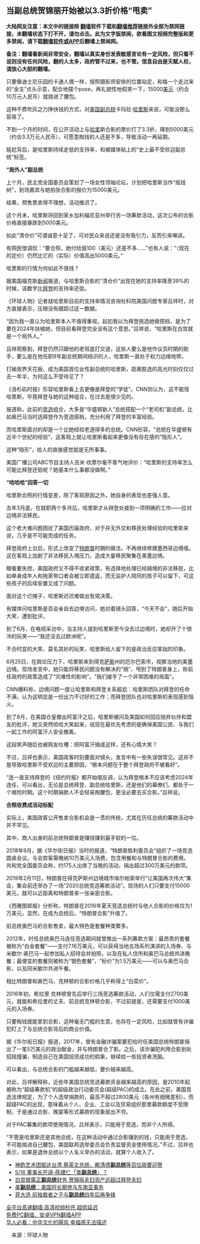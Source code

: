  <!-- 面包屑导航 --> <h2>当副总统贺锦丽开始被以3.3折价格“甩卖”</h2> <p class="notice"><b>大陆网友注意：本文中的链接除 <a href="https://github.com/bannedbook/fanqiang" >翻墙</a>软件下载和<a href="https://github.com/killgcd/justmysocks/blob/master/README.md">翻墙推荐</a>链接外全部为禁网链接，未翻墙状态下打不开，请勿点击。此为文字版禁闻，欲看图文视频完整版和更多禁闻，请下载<a href="https://github.com/bannedbook/fanqiang">翻墙软件或APP</a>后翻墙上禁闻网。</p><p>备注：翻墙看新闻非常安全，翻墙以真实身份发表敏感言论有一定风险，但只看不说则没有任何风险，翻的人太多，政府管不过来，也不管。信息自由是天赋人权，请放心大胆的翻墙。</b></p>  <div class="entry"> <p>只要像迪士尼乐园的卡通人偶一样，按照摄影师安排的位置站定，和每一个走过来的“金主”点头示意，配合地摆个pose，再礼貌性地假笑一下，15000<a href="https://www.bannedbook.org/bnews/tag/%e7%be%8e%e5%85%83/" class="st_tag internal_tag" rel="tag" title="标签 美元 下的日志">美元</a>（约合10万元人民币）就揣进了腰包。</p> <p>这种不费吹灰之力挣快钱的方式，对<a href="https://www.bannedbook.org/bnews/tag/%e7%be%8e%e5%9b%bd/" class="st_tag internal_tag" rel="tag" title="标签 美国 下的日志">美国</a><a href="https://www.bannedbook.org/bnews/tag/%e5%89%af%e6%80%bb%e7%bb%9f/" class="st_tag internal_tag" rel="tag" title="标签 副总统 下的日志">副总统</a>卡玛拉·<a href="https://www.bannedbook.org/bnews/tag/%E5%93%88%E9%87%8C%E6%96%AF/" class="st_tag internal_tag" rel="tag" title="标签 哈里斯 下的日志">哈里斯</a>来说，可能没那么容易了。</p> <p>不到一个月的时间，在公开活动上与<a href="https://www.bannedbook.org/bnews/tag/%E5%93%88%E9%87%8C/" class="st_tag internal_tag" rel="tag" title="标签 哈里 下的日志">哈里</a>斯合影的票价打了3.3折，降到5000美元（约合3.3万元人民币），可愿意掏钱的人还是不多，导致活动一再延期。</p> <p>尴尬背后，是哈里斯持续走低的支持率，和被媒体贴上的“史上最不受欢迎副总统”标签。</p> <p><strong>“局外人”副总统</strong></p> <p>上个月，民主党全国委员会策划了一场女性领袖论坛，计划把哈里斯当作“摇钱树”，到场嘉宾与她拍张合影的报价为15000美元。</p> <p>结果，预售票卖得不理想，活动推迟了。</p> <p>这个月末，哈里斯将回到家乡加利福尼亚州举行另一场筹款活动，这次公布的合影价格直接暴跌到5000美元。</p> <p>如此“清仓价”可谓诚意十足了，可对民众来说还是没有吸引力，反而引来嘲讽。</p> <p>有网民借调侃：“要合照，她付给我100（美元）还差不多……”也有人说：“（现在的定价）仍然比它的（实际）价值高出5000美元。”</p> <p>哈里斯的行情为何如此不值钱？</p> <p>据美国福克斯<span class='wp_keywordlink_affiliate'><a href="https://www.bannedbook.org/" title="新闻">新闻</a></span>报道，与哈里斯合影的“清仓价”出现在她的支持率降至39%的时候，该数字比<a href="https://www.bannedbook.org/bnews/tag/%e6%8b%9c%e7%99%bb/" class="st_tag internal_tag" rel="tag" title="标签 拜登 下的日志">拜登</a>的支持率还低。</p> <p>《环球人物》记者就哈里斯目前的支持率情况咨询社科院美国问题专家吕祥时，对方直接表示，压根没有跟踪过这一数据。</p>  <p>“因为我一直认为哈里斯本人不值得重视。起初我以为拜登挑选她做搭档，是为了要在2024年扶植她，但目前看拜登完全没有这个意思。”吕祥说，“哈里斯在白宫就是一个局外人。”</p> <p>吕祥观察到，拜登仍然只跟他的老班底打交道，这些人要么是他作议员时期的助手，要么是在他任职8年副总统期间结识的人，哈里斯一直处于权力边缘地带。</p> <p>打破政界天花板、成为美国首位女性副总统的哈里斯，距离胜选的高光时刻仅仅过去一年半，为何这么不受待见了？</p> <p>《洛杉矶时报》形容哈里斯看上去更像是拜登的“学徒”。CNN则认为，这不能怪哈里斯，毕竟拜登与她的这种组合，在过去是很少见的。</p> <p>报道称，此前的<a href="https://www.bannedbook.org/bnews/tag/%E7%AB%9E%E9%80%89/" class="st_tag internal_tag" rel="tag" title="标签 竞选 下的日志">竞选</a>组合，大多是“华盛顿新人”总统搭配一个“老司机”副总统，比如奥巴马当时选拜登作为竞选搭档，充分利用了拜登的丰富经验。</p> <p>而哈里斯面对的却是一个比她经验老道得多的总统。CNN形容，“总统在华盛顿有近半个世纪的经验”，这客观上就让哈里斯看起来更像没有存在感的“隐形人”。</p> <p>这种“隐形”，给人的直接感觉就是无所事事。</p> <p>美国广播公司ABC节目主持人吉米·坎摩尔毫不客气地评价：“哈里斯的支持率怎么可能比拜登还低呢？她基本什么事都没做啊。”</p> <p><strong>“哈哈哈”回答一切</strong></p> <p>哈里斯合照的行情变差，除了客观原因之外，她自身的表现也差强人意。</p> <p>去年3月底，在就职两个多月后，哈里斯才从拜登处接到一项明确的工作——应对边境非法移民。</p> <p>这个老大难问题困扰了美国历届政府，对于并无外交和移民处理经验的哈里斯来说，几乎是不可能完成的任务。</p> <p>拜登政府上台后，形式上改变了<a href="https://www.bannedbook.org/bnews/tag/%e7%89%b9%e6%9c%97%e6%99%ae/" class="st_tag internal_tag" rel="tag" title="标签 特朗普 下的日志">特朗普</a>时期的做法，不再继续修建墨西哥边境墙。这在客观上加剧了非法移民入境压力，造成大量移民聚集在美墨边境。</p>  <p>眼看要失控，美国政府又不得不收紧政策，有选择地处理已经越境的非法移民，比如单身成年人和拖家带口者会被立即遣返，而无监护人陪同的孩子可以留下，可这些孩子的后续安置又成了问题。</p> <p>面对这个烂摊子，哈里斯迟迟难做出有效决策。</p> <p>有媒体问哈里斯是否会亲自去边境访问，她对着镜头回答，“今天不会”，随后开始大笑，遭到批评。</p> <p>到了6月，在电视采访中，当主持人提到哈里斯至今没去过边境时，她却开了个很冷的玩笑——“我还没去过欧洲呢”。</p> <p>不合时宜的大笑、莫名其妙的玩笑，哈里斯给人留下的是政治反应笨拙的印象。</p> <p>6月25日，在舆论压力下，哈里斯来到得克<span class='wp_keywordlink'><a href="https://www.bannedbook.org/forum5/topic42.html" title="萨斯、诚信与自救" target="_blank">萨斯</a></span>州的厄尔巴索市，视察当地的美墨边境。现场发言中，她只能将移民问题没有解决的“锅”，甩到了特朗普身上，称前任政府的政策造成了“灾难性的影响”，“我们接手了一个非常困难的局面”。</p> <p>CNN爆料称，边境问题一度让哈里斯和拜登关系尴尬：哈里斯团队对拜登的任命不满，认为这明显是一份出力不讨好的工作；而拜登团队也对哈里斯的表现感到恼火。</p> <p>到了8月，在美国仓皇撤出阿富汗之后，哈里斯被问及美国如何回应抛弃伙伴和盟友的批评，她又突然哈哈大笑起来，说现在最优先考虑的是确保美国公民、与我们一起工作的阿富汗人安全撤离。</p> <p>这段笑声随后也被网友吐槽：把阿富汗搞成这样，还有心情大笑？</p> <p>不过，吕祥也表示，美国政客时刻要面对镜头，发言中有一些失误很常见。这并不是导致哈里斯不受欢迎的主要原因，“根本问题在于整个拜登政府不被看好”。</p> <p>“连一直支持拜登的《纽约时报》都开始唱反调，认为拜登根本不应该考虑2024年连任，可以看出，无论是总统拜登、副总统哈里斯，还是他们的幕僚们，都处于一个艰险时期。这个时期捐款人不会轻易掏腰包，更没必要去买合影。”吕祥说。</p> <p><strong>合照收费成活动标配</strong></p> <p>实际上，美国政客公开售卖合影机会是一贯的传统，尤其在历任总统的筹款活动中并不罕见。</p>  <p>其中，商人出身的前总统特朗普是赚钱赚到最手软的一位。</p> <p>2018年9月，据《华尔街日报》当时的报道，“特朗普胜利委员会“组织了一场竞选圆桌会议。与会宾客需缴纳10万美元入场费，包含用餐和与特朗普合影的费用。共和党全国委员会称，约175人出席了当晚的活动，捐出超过300万美元的款项。</p> <p>2019年2月11日，特朗普在得克萨斯州边境城市埃尔帕索举行“让美国再次伟大”集会，集会前还举办了一场“2020总统竞选筹款活动”。现场的人们只要支付15000美元，就可以近距离和特朗普来一张亲密合影。</p> <p>《西雅图邮报》分析称，特朗普在2016年夏天竞选总统时与他人合影的价格仅为1万美元，显然，在成为总统后，“特朗普合影”升值了。</p> <p>前总统奥巴马的合影售卖，最大特色是套餐种类繁多。</p> <p>2012年，时任总统奥巴马连任竞选期间就曾推出一系列筹款方案：最昂贵的套餐被称为“白金套餐”——支付7.16万美元，可以获得当地五场系列演讲的入场券、与米歇尔·奥巴马一起参加私人招待会并拍照，以及在私人住所和奥巴马总统共进晚餐；最便宜的套餐则被称为“银色套餐”，“标价”为1.5万美元——可以与奥巴马合影，以及同米歇尔共进午餐。</p> <p>相比特朗普和奥巴马，克林顿的合影价格几乎称得上“白菜价”。</p> <p>2016年初，希拉里·克林顿曾先后举行三场竞选筹款活动，人们仅需支付2700美元，就能和希拉里的丈夫、前总统克林顿合影，不过前提是，还需要支付1000美元的入场券。</p> <p>只要掏钱就能拿到合影，这种毫无门槛的生意，也存在一定风险，比如就曾有诈骗犯盯上了与总统合影背后的商业价值。</p> <p>据《华尔街日报》报道，2017年，曾有金融诈骗案要犯给时任美国总统特朗普捐出了一笔5万美元的政治献金，并与特朗普合了影。之后，该诈骗犯利用合影到处招摇撞骗，制造自己在美国投资成功的假象，继续给一些投资者洗脑。</p> <p>可以看出，与总统合影的门槛越来越低，要价越来越高。</p> <p>对此，吕祥解释称，近些年美国总统竞选募款资金越来越高的原因，是2010年起被称为“超级筹款机”的超级政治行动委员会(超级PAC)的成立。在此之前，美国竞选法律规定，为了个人选举捐款的，最高不超过2800美元（各州有细微差别）。而超级PAC的出现，意味着从个人、企业、工会以及贸易组织那里募款额度不受限制，于是通过合影、晚宴等形式募款的现象层出不穷。</p> <p>对于PAC募集的款项使用情况，吕祥表示，只能用于竞选，而非个人所得。</p>  <p>“不管是哈里斯还是其他总统，在这种活动中通过合影赚到的钱，只能用于竞选，不可能揣进自己腰包，美国联邦选举委员会负责监督资金使用情况。”不过，吕祥也表示，如果是退休总统以个人名义举办的活动，就算个人收入了。</p> <div id="taboola-mid-1"></div>  <ul class='op-related-articles' title='相关阅读'> <li><a href='https://www.bannedbook.org/bnews/cbnews/20220521/1735698.html' target='_blank'>神韵艺术团抵达台湾 蔡英文总统、赖清德<b>副总统</b>等百位政要迎贺</a></li> <li><a href='https://www.bannedbook.org/bnews/taiwannews/20220516/1733455.html' target='_blank'>5/16 董事长开讲-陈建仁「类<b>副总统</b>」？</a></li> <li><a href='https://www.bannedbook.org/bnews/cnnews/20220516/1733222.html' target='_blank'>白宫披露正<b>副总统</b>财务 贺锦丽夫妇资产远超过拜登夫妇</a></li> <li><a href='https://www.bannedbook.org/bnews/headline/20220514/1732544.html' target='_blank'>美<b>副总统</b>：美国将长期参与东南亚事务</a></li> <li><a href='https://www.bannedbook.org/bnews/taiwannews/20220510/1730697.html' target='_blank'>菲大选 前独栽者之子与<b>副总统</b>四年后再争锋</a></li> </ul> <p class="texttj"> <a href="https://github.com/bannedbook/fanqiang/wiki/V2ray%E6%9C%BA%E5%9C%BA" target="_blank">全平台高速翻墙:高清视频秒开,超低延迟</a><br/> <a href="https://github.com/bannedbook/fanqiang/wiki/%E7%A6%81%E9%97%BB%E7%BD%91%E5%AE%89%E5%8D%93%E7%BF%BB%E5%A2%99%E6%96%B0%E9%97%BBAPP" target="_blank">免费PC翻墙、安卓VPN翻墙APP</a><br/> <a href="https://www.bannedbook.org/bnews/comments/20220220/1694796.html" target="_blank">华人必看：中华文化的飓风 幸福感无法描述</a> </p><p class="src-info">　来源：环球人物 </p><a name='sharetosocial'></a>  <div style="margin-bottom:5px;padding-bottom:5px;clear:both"> <div id="archive-pix-1" class="banner-ads"> <!-- AuctionX Display platform tag START --> <div id="27602x728x90x621x_ADSLOT1" clicktrack="%%CLICK_URL_ESC%%"></div>  <!-- AuctionX Display platform tag END --> </div> <div id="archive-pix-2" class="banner-ads"> <!-- AuctionX Display platform tag START --> <div id="27556x300x250x621x_ADSLOT1" clicktrack="%%CLICK_URL_ESC%%" style="margin:0 auto;text-align:center"></div>  <!-- AuctionX Display platform tag END --> </div> </div>  <div id="archive-pix-1" class="banner-ads"> <!-- AuctionX Display platform tag START --> <div id="27603x728x90x621x_ADSLOT1" clicktrack="%%CLICK_URL_ESC%%"></div>  <!-- AuctionX Display platform tag END --> </div> </div><!--END ENTRY--> 